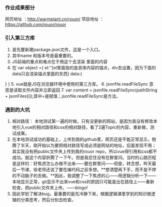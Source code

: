 ### 作业成果部分
网页地址 ：http://warmplant.cn/rouor/
项目地址 ：https://github.com/rouor/rouor

### 引入第三方库
1. 首先要新建package.json文件，这是一个入口。
2. 其中name 和版本号是最重要的。
3. JS前端的重点和难点在于<script> js code </script>用这个去渲染 <body></body>里面的内容
4. 在 var object ={
  el:''[el里面指的是具体内容的锚点，div去设置，因为下面的data只会渲染锚点里面的东西]
  data:{

  }
}
5. vue就是JS在浏览器环境中使用的第三方库。
6. jsonfile.readFileSync 意思是读取文件内容并立即返回
7. var content = jsonfile.readFileSync(pathString + jsonFiles[i]);其中=是赋值；jsonfile.readFileSync是方法。

### 遇到的大坑
1. 相对路径： 本地测试第一遍的时候，只有没更新的网站，是因为我没有修改本地引入vue的相对路径和css的相对路径，看了2遍Topic的内容，重新做，测试成果。
2. 在本地测试成功的基础上，上传到我的github里，网页还是不能正常显示，倒腾了半天，刚开始以为要把相对路径写成必须是网站的地址，后面发现不用；其实我没有把public文件夹上传到我的rouor repo，所以vue得引用和css都不成功。就这个内容折腾了一下午。但是我忍住没有在群里问。当时的心路历程是这样的：好焦虑怎么办做不出来——要在群里问——但是，转念想，昨天最后一节课，徐老师还说了要在编代码之前多想，**想清楚再下手，而不是不停的不动脑子的去做。**因此，我调整了一下焦虑的心——用逻辑分析一下——本地显示正常，git显示不出来vue和css的原因只可能是出在路径上——重新检查，把public文件夹上传。——bingo!
3. 因此学到了解决bug，最重要的是先冷静下来，根据逻辑课里学到的知识做逻辑的分类思考，然后分别去检查。
